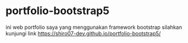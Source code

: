 # portfolio-bootstrap5
ini web portfolio saya yang menggunakan framework bootstrap
silahkan kunjungi link https://shiro07-dev.github.io/portfolio-bootstrap5/
